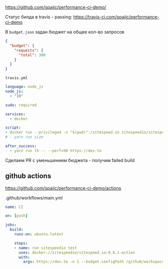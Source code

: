 https://github.com/spajic/performance-ci-demo/

Статус билда в travis - passing: https://travis-ci.com/spajic/performance-ci-demo

В `budget.json` задан бюджет на общее кол-во запросов

```json
{
  "budget": {
    "requests": {
      "total": 300
    }
  }
}
```

`travis.yml`
```yml
language: node_js
node_js:
  - "10"

sudo: required

services:
  - docker

script:
- docker run --privileged -v "$(pwd)":/sitespeed.io sitespeedio/sitespeed.io --budget.configPath /sitespeed.io/budget.json -n 1 https://dev.to
# - yarn run size

after_success:
  - yarn run lh -- --perf=90 https://dev.to
```

Сделаем PR c уменьшением бюджета - получим failed build

## github actions
https://github.com/spajic/performance-ci-demo/actions

.github/workflows/main.yml
```yml
name: CI

on: [push]

jobs:
  build:
    runs-on: ubuntu-latest

    steps:
    - name: run sitespeedio test
      uses: docker://sitespeedio/sitespeed.io:9.8.1-action
      with:
        args: https://dev.to -n 1 --budget.configPath /github/workspace/.github/budget.json
```
